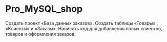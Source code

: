 # Pro_MySQL_shop


Создать проект «База данных заказов». Создать
таблицы «Товары» , «Клиенты» и «Заказы».
Написать код для добавления новых клиентов,
товаров и оформления заказов.
